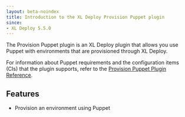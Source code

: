 ```yaml
---
layout: beta-noindex
title: Introduction to the XL Deploy Provision Puppet plugin
since:
- XL Deploy 5.5.0
---
```


The Provision Puppet plugin is an XL Deploy plugin that allows you use Puppet with environments that are provisioned through XL Deploy.

For information about Puppet requirements and the configuration items (CIs) that the plugin supports, refer to the [Provision Puppet Plugin Reference](/xl-deploy-xld-provision-puppet-plugin/latest/provisionPuppetPluginManual.html).

## Features

* Provision an environment using Puppet
